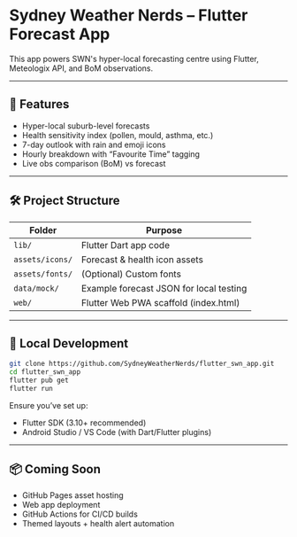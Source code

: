 # Sydney Weather Nerds – Flutter Forecast App

This app powers SWN's hyper-local forecasting centre using Flutter, Meteologix API, and BoM observations.

---

## 🚀 Features
- Hyper-local suburb-level forecasts
- Health sensitivity index (pollen, mould, asthma, etc.)
- 7-day outlook with rain and emoji icons
- Hourly breakdown with “Favourite Time” tagging
- Live obs comparison (BoM) vs forecast

---

## 🛠 Project Structure

| Folder           | Purpose                                  |
|------------------|------------------------------------------|
| `lib/`           | Flutter Dart app code                    |
| `assets/icons/`  | Forecast & health icon assets            |
| `assets/fonts/`  | (Optional) Custom fonts                  |
| `data/mock/`     | Example forecast JSON for local testing  |
| `web/`           | Flutter Web PWA scaffold (index.html)   |

---

## 🧪 Local Development

```bash
git clone https://github.com/SydneyWeatherNerds/flutter_swn_app.git
cd flutter_swn_app
flutter pub get
flutter run
```

Ensure you’ve set up:
- Flutter SDK (3.10+ recommended)
- Android Studio / VS Code (with Dart/Flutter plugins)

---

## 📦 Coming Soon

- GitHub Pages asset hosting
- Web app deployment
- GitHub Actions for CI/CD builds
- Themed layouts + health alert automation
